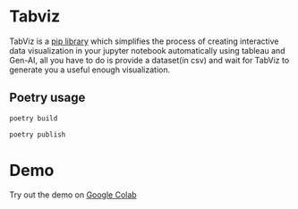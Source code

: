 # Tabviz

TabViz is a [pip library](https://pypi.org/project/tabviz/) which simplifies the process of creating interactive data visualization in your jupyter notebook automatically using tableau and Gen-AI, all you have to do is provide a dataset(in csv)  and wait for TabViz to generate you a useful enough visualization.  

## Poetry usage

```bash
poetry build
```

```bash
poetry publish
```


# Demo

Try out the demo on [Google Colab](https://colab.research.google.com/drive/1yj_0_T4KUBrWdvrg9TDFUzhavnHZ2Wqe?usp=sharing)